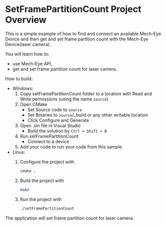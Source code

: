 # SetFramePartitionCount Project Overview

This is a simple example of how to find and connect an available Mech-Eye Device
and then get and set frame partition count with the Mech-Eye Device(laser camera).

You will learn how to:

* use Mech-Eye API,
* get and set frame partition count for laser camera.

How to build:

* Windows:
  1. Copy setFramePartitionCount folder to a location with Read and
   Write permissions (using the name `source`)
  2. Open CMake
      * Set Source code to `source`
      * Set Binaries to `source`/_build or any other writable location
      * Click Configure and Generate
  3. Open .sln file in Visual Studio
      * Build the solution by `Ctrl + Shift + B`
  4. Run setFramePartitionCount
      * Connect to a device
  5. Add your code to run your code from this sample
* Linux:
  1. Configure the project with

      ```bash
      cmake .
      ```

  2. Build the project with

      ```bash
      make
      ```

  3. Run the project with

      ```bash
      ./setFramePartitionCount
      ```

The application will set frame partition count for laser camera.
